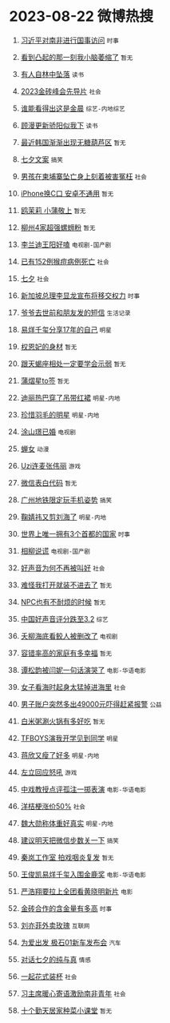 # 2023-08-22 微博热搜 
1. [习近平对南非进行国事访问](https://m.weibo.cn/search?containerid=100103type%3D1%26t%3D10%26q%3D%23%E4%B9%A0%E8%BF%91%E5%B9%B3%E5%AF%B9%E5%8D%97%E9%9D%9E%E8%BF%9B%E8%A1%8C%E5%9B%BD%E4%BA%8B%E8%AE%BF%E9%97%AE%23&stream_entry_id=51&isnewpage=1&extparam=seat%3D1%26stream_entry_id%3D51%26filter_type%3Drealtimehot%26c_type%3D51%26dgr%3D0%26cate%3D10103%26pos%3D0%26display_time%3D1692635183%26pre_seqid%3D169263518380002733645&luicode=10000011&lfid=106003type%3D25%26t%3D3%26disable_hot%3D1%26filter_type%3Drealtimehot) `时事` 

2. [看到凸起的那一刻我小脑萎缩了](https://m.weibo.cn/search?containerid=100103type%3D1%26t%3D10%26q%3D%E7%9C%8B%E5%88%B0%E5%87%B8%E8%B5%B7%E7%9A%84%E9%82%A3%E4%B8%80%E5%88%BB%E6%88%91%E5%B0%8F%E8%84%91%E8%90%8E%E7%BC%A9%E4%BA%86&stream_entry_id=31&isnewpage=1&extparam=seat%3D1%26realpos%3D1%26q%3D%25E7%259C%258B%25E5%2588%25B0%25E5%2587%25B8%25E8%25B5%25B7%25E7%259A%2584%25E9%2582%25A3%25E4%25B8%2580%25E5%2588%25BB%25E6%2588%2591%25E5%25B0%258F%25E8%2584%2591%25E8%2590%258E%25E7%25BC%25A9%25E4%25BA%2586%26flag%3D1%26dgr%3D0%26band_rank%3D1%26pos%3D0%26stream_entry_id%3D31%26filter_type%3Drealtimehot%26c_type%3D31%26lcate%3D5001%26cate%3D5001%26display_time%3D1692635183%26pre_seqid%3D169263518380002733645&luicode=10000011&lfid=106003type%3D25%26t%3D3%26disable_hot%3D1%26filter_type%3Drealtimehot) `暂无` 

3. [有人自林中坠落](https://m.weibo.cn/search?containerid=100103type%3D1%26t%3D10%26q%3D%E6%9C%89%E4%BA%BA%E8%87%AA%E6%9E%97%E4%B8%AD%E5%9D%A0%E8%90%BD&stream_entry_id=31&isnewpage=1&extparam=seat%3D1%26realpos%3D2%26q%3D%25E6%259C%2589%25E4%25BA%25BA%25E8%2587%25AA%25E6%259E%2597%25E4%25B8%25AD%25E5%259D%25A0%25E8%2590%25BD%26flag%3D1%26dgr%3D0%26band_rank%3D2%26pos%3D1%26stream_entry_id%3D31%26filter_type%3Drealtimehot%26c_type%3D31%26lcate%3D5001%26cate%3D5001%26display_time%3D1692635183%26pre_seqid%3D169263518380002733645&luicode=10000011&lfid=106003type%3D25%26t%3D3%26disable_hot%3D1%26filter_type%3Drealtimehot) `读书` 

4. [2023金砖峰会先导片](https://m.weibo.cn/search?containerid=100103type%3D1%26t%3D10%26q%3D%232023%E9%87%91%E7%A0%96%E5%B3%B0%E4%BC%9A%E5%85%88%E5%AF%BC%E7%89%87%23&stream_entry_id=31&isnewpage=1&extparam=seat%3D1%26realpos%3D3%26q%3D%25232023%25E9%2587%2591%25E7%25A0%2596%25E5%25B3%25B0%25E4%25BC%259A%25E5%2585%2588%25E5%25AF%25BC%25E7%2589%2587%2523%26flag%3D0%26dgr%3D0%26band_rank%3D3%26pos%3D2%26stream_entry_id%3D31%26filter_type%3Drealtimehot%26c_type%3D31%26lcate%3D5001%26cate%3D5001%26display_time%3D1692635183%26pre_seqid%3D169263518380002733645&luicode=10000011&lfid=106003type%3D25%26t%3D3%26disable_hot%3D1%26filter_type%3Drealtimehot) `社会` 

5. [谁能看得出这是金晨](https://m.weibo.cn/search?containerid=100103type%3D1%26t%3D10%26q%3D%23%E8%B0%81%E8%83%BD%E7%9C%8B%E5%BE%97%E5%87%BA%E8%BF%99%E6%98%AF%E9%87%91%E6%99%A8%23&stream_entry_id=31&isnewpage=1&extparam=seat%3D1%26realpos%3D4%26q%3D%2523%25E8%25B0%2581%25E8%2583%25BD%25E7%259C%258B%25E5%25BE%2597%25E5%2587%25BA%25E8%25BF%2599%25E6%2598%25AF%25E9%2587%2591%25E6%2599%25A8%2523%26flag%3D2%26dgr%3D0%26band_rank%3D4%26pos%3D3%26stream_entry_id%3D31%26filter_type%3Drealtimehot%26c_type%3D31%26lcate%3D5001%26cate%3D5001%26display_time%3D1692635183%26pre_seqid%3D169263518380002733645&luicode=10000011&lfid=106003type%3D25%26t%3D3%26disable_hot%3D1%26filter_type%3Drealtimehot) `综艺-内地综艺` 

6. [顾漫更新骄阳似我下](https://m.weibo.cn/search?containerid=100103type%3D1%26t%3D10%26q%3D%23%E9%A1%BE%E6%BC%AB%E6%9B%B4%E6%96%B0%E9%AA%84%E9%98%B3%E4%BC%BC%E6%88%91%E4%B8%8B%23&stream_entry_id=31&isnewpage=1&extparam=seat%3D1%26realpos%3D5%26q%3D%2523%25E9%25A1%25BE%25E6%25BC%25AB%25E6%259B%25B4%25E6%2596%25B0%25E9%25AA%2584%25E9%2598%25B3%25E4%25BC%25BC%25E6%2588%2591%25E4%25B8%258B%2523%26flag%3D16%26dgr%3D0%26band_rank%3D5%26pos%3D4%26stream_entry_id%3D31%26filter_type%3Drealtimehot%26c_type%3D31%26lcate%3D5001%26cate%3D5001%26display_time%3D1692635183%26pre_seqid%3D169263518380002733645&luicode=10000011&lfid=106003type%3D25%26t%3D3%26disable_hot%3D1%26filter_type%3Drealtimehot) `读书` 

7. [最近韩国渐渐出现无糖葫芦区](https://m.weibo.cn/search?containerid=100103type%3D1%26t%3D10%26q%3D%E6%9C%80%E8%BF%91%E9%9F%A9%E5%9B%BD%E6%B8%90%E6%B8%90%E5%87%BA%E7%8E%B0%E6%97%A0%E7%B3%96%E8%91%AB%E8%8A%A6%E5%8C%BA&stream_entry_id=31&isnewpage=1&extparam=seat%3D1%26realpos%3D6%26q%3D%25E6%259C%2580%25E8%25BF%2591%25E9%259F%25A9%25E5%259B%25BD%25E6%25B8%2590%25E6%25B8%2590%25E5%2587%25BA%25E7%258E%25B0%25E6%2597%25A0%25E7%25B3%2596%25E8%2591%25AB%25E8%258A%25A6%25E5%258C%25BA%26flag%3D2%26dgr%3D0%26band_rank%3D6%26pos%3D5%26stream_entry_id%3D31%26filter_type%3Drealtimehot%26c_type%3D31%26lcate%3D5001%26cate%3D5001%26display_time%3D1692635183%26pre_seqid%3D169263518380002733645&luicode=10000011&lfid=106003type%3D25%26t%3D3%26disable_hot%3D1%26filter_type%3Drealtimehot) `暂无` 

8. [七夕文案](https://m.weibo.cn/search?containerid=100103type%3D1%26t%3D10%26q%3D%E4%B8%83%E5%A4%95%E6%96%87%E6%A1%88&stream_entry_id=31&isnewpage=1&extparam=seat%3D1%26realpos%3D7%26q%3D%25E4%25B8%2583%25E5%25A4%2595%25E6%2596%2587%25E6%25A1%2588%26flag%3D1%26dgr%3D0%26band_rank%3D7%26pos%3D6%26stream_entry_id%3D31%26filter_type%3Drealtimehot%26c_type%3D31%26lcate%3D5001%26cate%3D5001%26display_time%3D1692635183%26pre_seqid%3D169263518380002733645&luicode=10000011&lfid=106003type%3D25%26t%3D3%26disable_hot%3D1%26filter_type%3Drealtimehot) `搞笑` 

9. [男孩在柬埔寨坠亡身上刻着被害冤枉](https://m.weibo.cn/search?containerid=100103type%3D1%26t%3D10%26q%3D%23%E7%94%B7%E5%AD%A9%E5%9C%A8%E6%9F%AC%E5%9F%94%E5%AF%A8%E5%9D%A0%E4%BA%A1%E8%BA%AB%E4%B8%8A%E5%88%BB%E7%9D%80%E8%A2%AB%E5%AE%B3%E5%86%A4%E6%9E%89%23&stream_entry_id=31&isnewpage=1&extparam=seat%3D1%26realpos%3D8%26q%3D%2523%25E7%2594%25B7%25E5%25AD%25A9%25E5%259C%25A8%25E6%259F%25AC%25E5%259F%2594%25E5%25AF%25A8%25E5%259D%25A0%25E4%25BA%25A1%25E8%25BA%25AB%25E4%25B8%258A%25E5%2588%25BB%25E7%259D%2580%25E8%25A2%25AB%25E5%25AE%25B3%25E5%2586%25A4%25E6%259E%2589%2523%26flag%3D0%26dgr%3D0%26band_rank%3D8%26pos%3D7%26stream_entry_id%3D31%26filter_type%3Drealtimehot%26c_type%3D31%26lcate%3D5001%26cate%3D5001%26display_time%3D1692635183%26pre_seqid%3D169263518380002733645&luicode=10000011&lfid=106003type%3D25%26t%3D3%26disable_hot%3D1%26filter_type%3Drealtimehot) `社会` 

10. [iPhone换C口 安卓不通用](https://m.weibo.cn/search?containerid=100103type%3D1%26t%3D10%26q%3DiPhone%E6%8D%A2C%E5%8F%A3+%E5%AE%89%E5%8D%93%E4%B8%8D%E9%80%9A%E7%94%A8&stream_entry_id=31&isnewpage=1&extparam=seat%3D1%26realpos%3D9%26q%3DiPhone%25E6%258D%25A2C%25E5%258F%25A3%2520%25E5%25AE%2589%25E5%258D%2593%25E4%25B8%258D%25E9%2580%259A%25E7%2594%25A8%26flag%3D1%26dgr%3D0%26band_rank%3D9%26pos%3D8%26stream_entry_id%3D31%26filter_type%3Drealtimehot%26c_type%3D31%26lcate%3D5001%26cate%3D5001%26display_time%3D1692635183%26pre_seqid%3D169263518380002733645&luicode=10000011&lfid=106003type%3D25%26t%3D3%26disable_hot%3D1%26filter_type%3Drealtimehot) `暂无` 

11. [鸥茉莉 小蒲敬上](https://m.weibo.cn/search?containerid=100103type%3D1%26t%3D10%26q%3D%E9%B8%A5%E8%8C%89%E8%8E%89+%E5%B0%8F%E8%92%B2%E6%95%AC%E4%B8%8A&stream_entry_id=31&isnewpage=1&extparam=seat%3D1%26realpos%3D10%26q%3D%25E9%25B8%25A5%25E8%258C%2589%25E8%258E%2589%2520%25E5%25B0%258F%25E8%2592%25B2%25E6%2595%25AC%25E4%25B8%258A%26flag%3D1%26dgr%3D0%26band_rank%3D10%26pos%3D9%26stream_entry_id%3D31%26filter_type%3Drealtimehot%26c_type%3D31%26lcate%3D5001%26cate%3D5001%26display_time%3D1692635183%26pre_seqid%3D169263518380002733645&luicode=10000011&lfid=106003type%3D25%26t%3D3%26disable_hot%3D1%26filter_type%3Drealtimehot) `暂无` 

12. [柳州4家超强螺蛳粉](https://m.weibo.cn/search?containerid=100103type%3D1%26t%3D10%26q%3D%E6%9F%B3%E5%B7%9E4%E5%AE%B6%E8%B6%85%E5%BC%BA%E8%9E%BA%E8%9B%B3%E7%B2%89&stream_entry_id=31&isnewpage=1&extparam=seat%3D1%26realpos%3D11%26q%3D%25E6%259F%25B3%25E5%25B7%259E4%25E5%25AE%25B6%25E8%25B6%2585%25E5%25BC%25BA%25E8%259E%25BA%25E8%259B%25B3%25E7%25B2%2589%26flag%3D1%26dgr%3D0%26band_rank%3D11%26pos%3D10%26stream_entry_id%3D31%26filter_type%3Drealtimehot%26c_type%3D31%26lcate%3D5001%26cate%3D5001%26display_time%3D1692635183%26pre_seqid%3D169263518380002733645&luicode=10000011&lfid=106003type%3D25%26t%3D3%26disable_hot%3D1%26filter_type%3Drealtimehot) `暂无` 

13. [李兰迪王阳好嗑](https://m.weibo.cn/search?containerid=100103type%3D1%26t%3D10%26q%3D%23%E6%9D%8E%E5%85%B0%E8%BF%AA%E7%8E%8B%E9%98%B3%E5%A5%BD%E5%97%91%23&stream_entry_id=31&isnewpage=1&extparam=seat%3D1%26realpos%3D12%26q%3D%2523%25E6%259D%258E%25E5%2585%25B0%25E8%25BF%25AA%25E7%258E%258B%25E9%2598%25B3%25E5%25A5%25BD%25E5%2597%2591%2523%26flag%3D1%26dgr%3D0%26band_rank%3D12%26pos%3D11%26stream_entry_id%3D31%26filter_type%3Drealtimehot%26c_type%3D31%26lcate%3D5001%26cate%3D5001%26display_time%3D1692635183%26pre_seqid%3D169263518380002733645&luicode=10000011&lfid=106003type%3D25%26t%3D3%26disable_hot%3D1%26filter_type%3Drealtimehot) `电视剧-国产剧` 

14. [已有152例猴痘病例死亡](https://m.weibo.cn/search?containerid=100103type%3D1%26t%3D10%26q%3D%23%E5%B7%B2%E6%9C%89152%E4%BE%8B%E7%8C%B4%E7%97%98%E7%97%85%E4%BE%8B%E6%AD%BB%E4%BA%A1%23&stream_entry_id=31&isnewpage=1&extparam=seat%3D1%26realpos%3D13%26q%3D%2523%25E5%25B7%25B2%25E6%259C%2589152%25E4%25BE%258B%25E7%258C%25B4%25E7%2597%2598%25E7%2597%2585%25E4%25BE%258B%25E6%25AD%25BB%25E4%25BA%25A1%2523%26flag%3D0%26dgr%3D0%26band_rank%3D13%26pos%3D12%26stream_entry_id%3D31%26filter_type%3Drealtimehot%26c_type%3D31%26lcate%3D5001%26cate%3D5001%26display_time%3D1692635183%26pre_seqid%3D169263518380002733645&luicode=10000011&lfid=106003type%3D25%26t%3D3%26disable_hot%3D1%26filter_type%3Drealtimehot) `社会` 

15. [七夕](https://m.weibo.cn/search?containerid=100103type%3D1%26t%3D10%26q%3D%E4%B8%83%E5%A4%95&stream_entry_id=31&isnewpage=1&extparam=seat%3D1%26realpos%3D14%26q%3D%25E4%25B8%2583%25E5%25A4%2595%26flag%3D1%26dgr%3D0%26band_rank%3D14%26pos%3D13%26stream_entry_id%3D31%26filter_type%3Drealtimehot%26c_type%3D31%26lcate%3D5001%26cate%3D5001%26display_time%3D1692635183%26pre_seqid%3D169263518380002733645&luicode=10000011&lfid=106003type%3D25%26t%3D3%26disable_hot%3D1%26filter_type%3Drealtimehot) `社会` 

16. [新加坡总理李显龙宣布将移交权力](https://m.weibo.cn/search?containerid=100103type%3D1%26t%3D10%26q%3D%23%E6%96%B0%E5%8A%A0%E5%9D%A1%E6%80%BB%E7%90%86%E6%9D%8E%E6%98%BE%E9%BE%99%E5%AE%A3%E5%B8%83%E5%B0%86%E7%A7%BB%E4%BA%A4%E6%9D%83%E5%8A%9B%23&stream_entry_id=31&isnewpage=1&extparam=seat%3D1%26realpos%3D15%26q%3D%2523%25E6%2596%25B0%25E5%258A%25A0%25E5%259D%25A1%25E6%2580%25BB%25E7%2590%2586%25E6%259D%258E%25E6%2598%25BE%25E9%25BE%2599%25E5%25AE%25A3%25E5%25B8%2583%25E5%25B0%2586%25E7%25A7%25BB%25E4%25BA%25A4%25E6%259D%2583%25E5%258A%259B%2523%26flag%3D0%26dgr%3D0%26band_rank%3D15%26pos%3D14%26stream_entry_id%3D31%26filter_type%3Drealtimehot%26c_type%3D31%26lcate%3D5001%26cate%3D5001%26display_time%3D1692635183%26pre_seqid%3D169263518380002733645&luicode=10000011&lfid=106003type%3D25%26t%3D3%26disable_hot%3D1%26filter_type%3Drealtimehot) `时事` 

17. [爷爷去世前和朋友发的短信](https://m.weibo.cn/search?containerid=100103type%3D1%26t%3D10%26q%3D%23%E7%88%B7%E7%88%B7%E5%8E%BB%E4%B8%96%E5%89%8D%E5%92%8C%E6%9C%8B%E5%8F%8B%E5%8F%91%E7%9A%84%E7%9F%AD%E4%BF%A1%23&stream_entry_id=31&isnewpage=1&extparam=seat%3D1%26realpos%3D16%26q%3D%2523%25E7%2588%25B7%25E7%2588%25B7%25E5%258E%25BB%25E4%25B8%2596%25E5%2589%258D%25E5%2592%258C%25E6%259C%258B%25E5%258F%258B%25E5%258F%2591%25E7%259A%2584%25E7%259F%25AD%25E4%25BF%25A1%2523%26flag%3D0%26dgr%3D0%26band_rank%3D16%26pos%3D15%26stream_entry_id%3D31%26filter_type%3Drealtimehot%26c_type%3D31%26lcate%3D5001%26cate%3D5001%26display_time%3D1692635183%26pre_seqid%3D169263518380002733645&luicode=10000011&lfid=106003type%3D25%26t%3D3%26disable_hot%3D1%26filter_type%3Drealtimehot) `生活记录` 

18. [易烊千玺分享17年的自己](https://m.weibo.cn/search?containerid=100103type%3D1%26t%3D10%26q%3D%23%E6%98%93%E7%83%8A%E5%8D%83%E7%8E%BA%E5%88%86%E4%BA%AB17%E5%B9%B4%E7%9A%84%E8%87%AA%E5%B7%B1%23&stream_entry_id=31&isnewpage=1&extparam=seat%3D1%26realpos%3D17%26q%3D%2523%25E6%2598%2593%25E7%2583%258A%25E5%258D%2583%25E7%258E%25BA%25E5%2588%2586%25E4%25BA%25AB17%25E5%25B9%25B4%25E7%259A%2584%25E8%2587%25AA%25E5%25B7%25B1%2523%26flag%3D0%26dgr%3D0%26band_rank%3D17%26pos%3D16%26stream_entry_id%3D31%26filter_type%3Drealtimehot%26c_type%3D31%26lcate%3D5001%26cate%3D5001%26display_time%3D1692635183%26pre_seqid%3D169263518380002733645&luicode=10000011&lfid=106003type%3D25%26t%3D3%26disable_hot%3D1%26filter_type%3Drealtimehot) `明星` 

19. [权恩妃的身材](https://m.weibo.cn/search?containerid=100103type%3D1%26t%3D10%26q%3D%E6%9D%83%E6%81%A9%E5%A6%83%E7%9A%84%E8%BA%AB%E6%9D%90&stream_entry_id=31&isnewpage=1&extparam=seat%3D1%26realpos%3D18%26q%3D%25E6%259D%2583%25E6%2581%25A9%25E5%25A6%2583%25E7%259A%2584%25E8%25BA%25AB%25E6%259D%2590%26flag%3D0%26dgr%3D0%26band_rank%3D18%26pos%3D17%26stream_entry_id%3D31%26filter_type%3Drealtimehot%26c_type%3D31%26lcate%3D5001%26cate%3D5001%26display_time%3D1692635183%26pre_seqid%3D169263518380002733645&luicode=10000011&lfid=106003type%3D25%26t%3D3%26disable_hot%3D1%26filter_type%3Drealtimehot) `暂无` 

20. [跟天蝎座相处一定要学会示弱](https://m.weibo.cn/search?containerid=100103type%3D1%26t%3D10%26q%3D%E8%B7%9F%E5%A4%A9%E8%9D%8E%E5%BA%A7%E7%9B%B8%E5%A4%84%E4%B8%80%E5%AE%9A%E8%A6%81%E5%AD%A6%E4%BC%9A%E7%A4%BA%E5%BC%B1&stream_entry_id=31&isnewpage=1&extparam=seat%3D1%26realpos%3D19%26q%3D%25E8%25B7%259F%25E5%25A4%25A9%25E8%259D%258E%25E5%25BA%25A7%25E7%259B%25B8%25E5%25A4%2584%25E4%25B8%2580%25E5%25AE%259A%25E8%25A6%2581%25E5%25AD%25A6%25E4%25BC%259A%25E7%25A4%25BA%25E5%25BC%25B1%26flag%3D0%26dgr%3D0%26band_rank%3D19%26pos%3D18%26stream_entry_id%3D31%26filter_type%3Drealtimehot%26c_type%3D31%26lcate%3D5001%26cate%3D5001%26display_time%3D1692635183%26pre_seqid%3D169263518380002733645&luicode=10000011&lfid=106003type%3D25%26t%3D3%26disable_hot%3D1%26filter_type%3Drealtimehot) `暂无` 

21. [蒲熠星to签](https://m.weibo.cn/search?containerid=100103type%3D1%26t%3D10%26q%3D%E8%92%B2%E7%86%A0%E6%98%9Fto%E7%AD%BE&stream_entry_id=31&isnewpage=1&extparam=seat%3D1%26realpos%3D20%26q%3D%25E8%2592%25B2%25E7%2586%25A0%25E6%2598%259Fto%25E7%25AD%25BE%26flag%3D0%26dgr%3D0%26band_rank%3D20%26pos%3D19%26stream_entry_id%3D31%26filter_type%3Drealtimehot%26c_type%3D31%26lcate%3D5001%26cate%3D5001%26display_time%3D1692635183%26pre_seqid%3D169263518380002733645&luicode=10000011&lfid=106003type%3D25%26t%3D3%26disable_hot%3D1%26filter_type%3Drealtimehot) `暂无` 

22. [迪丽热巴穿了吊带红裙](https://m.weibo.cn/search?containerid=100103type%3D1%26t%3D10%26q%3D%23%E8%BF%AA%E4%B8%BD%E7%83%AD%E5%B7%B4%E7%A9%BF%E4%BA%86%E5%90%8A%E5%B8%A6%E7%BA%A2%E8%A3%99%23&stream_entry_id=31&isnewpage=1&extparam=seat%3D1%26realpos%3D21%26q%3D%2523%25E8%25BF%25AA%25E4%25B8%25BD%25E7%2583%25AD%25E5%25B7%25B4%25E7%25A9%25BF%25E4%25BA%2586%25E5%2590%258A%25E5%25B8%25A6%25E7%25BA%25A2%25E8%25A3%2599%2523%26flag%3D0%26dgr%3D0%26band_rank%3D21%26pos%3D20%26stream_entry_id%3D31%26filter_type%3Drealtimehot%26c_type%3D31%26lcate%3D5001%26cate%3D5001%26display_time%3D1692635183%26pre_seqid%3D169263518380002733645&luicode=10000011&lfid=106003type%3D25%26t%3D3%26disable_hot%3D1%26filter_type%3Drealtimehot) `明星-内地` 

23. [珍惜羽毛的明星](https://m.weibo.cn/search?containerid=100103type%3D1%26t%3D10%26q%3D%23%E7%8F%8D%E6%83%9C%E7%BE%BD%E6%AF%9B%E7%9A%84%E6%98%8E%E6%98%9F%23&stream_entry_id=31&isnewpage=1&extparam=seat%3D1%26realpos%3D22%26q%3D%2523%25E7%258F%258D%25E6%2583%259C%25E7%25BE%25BD%25E6%25AF%259B%25E7%259A%2584%25E6%2598%258E%25E6%2598%259F%2523%26flag%3D1%26dgr%3D0%26band_rank%3D22%26pos%3D21%26stream_entry_id%3D31%26filter_type%3Drealtimehot%26c_type%3D31%26lcate%3D5001%26cate%3D5001%26display_time%3D1692635183%26pre_seqid%3D169263518380002733645&luicode=10000011&lfid=106003type%3D25%26t%3D3%26disable_hot%3D1%26filter_type%3Drealtimehot) `明星-内地` 

24. [涂山璟已婚](https://m.weibo.cn/search?containerid=100103type%3D1%26t%3D10%26q%3D%23%E6%B6%82%E5%B1%B1%E7%92%9F%E5%B7%B2%E5%A9%9A%23&stream_entry_id=31&isnewpage=1&extparam=seat%3D1%26realpos%3D23%26q%3D%2523%25E6%25B6%2582%25E5%25B1%25B1%25E7%2592%259F%25E5%25B7%25B2%25E5%25A9%259A%2523%26flag%3D0%26dgr%3D0%26band_rank%3D23%26pos%3D22%26stream_entry_id%3D31%26filter_type%3Drealtimehot%26c_type%3D31%26lcate%3D5001%26cate%3D5001%26display_time%3D1692635183%26pre_seqid%3D169263518380002733645&luicode=10000011&lfid=106003type%3D25%26t%3D3%26disable_hot%3D1%26filter_type%3Drealtimehot) `电视剧` 

25. [蝉女](https://m.weibo.cn/search?containerid=100103type%3D1%26t%3D10%26q%3D%E8%9D%89%E5%A5%B3&stream_entry_id=31&isnewpage=1&extparam=seat%3D1%26realpos%3D24%26q%3D%25E8%259D%2589%25E5%25A5%25B3%26flag%3D0%26dgr%3D0%26band_rank%3D24%26pos%3D23%26stream_entry_id%3D31%26filter_type%3Drealtimehot%26c_type%3D31%26lcate%3D5001%26cate%3D5001%26display_time%3D1692635183%26pre_seqid%3D169263518380002733645&luicode=10000011&lfid=106003type%3D25%26t%3D3%26disable_hot%3D1%26filter_type%3Drealtimehot) `动漫` 

26. [Uzi连麦张伟丽](https://m.weibo.cn/search?containerid=100103type%3D1%26t%3D10%26q%3D%23Uzi%E8%BF%9E%E9%BA%A6%E5%BC%A0%E4%BC%9F%E4%B8%BD%23&stream_entry_id=31&isnewpage=1&extparam=seat%3D1%26realpos%3D25%26q%3D%2523Uzi%25E8%25BF%259E%25E9%25BA%25A6%25E5%25BC%25A0%25E4%25BC%259F%25E4%25B8%25BD%2523%26flag%3D1%26dgr%3D0%26band_rank%3D25%26pos%3D24%26stream_entry_id%3D31%26filter_type%3Drealtimehot%26c_type%3D31%26lcate%3D5001%26cate%3D5001%26display_time%3D1692635183%26pre_seqid%3D169263518380002733645&luicode=10000011&lfid=106003type%3D25%26t%3D3%26disable_hot%3D1%26filter_type%3Drealtimehot) `游戏` 

27. [微信表白代码](https://m.weibo.cn/search?containerid=100103type%3D1%26t%3D10%26q%3D%E5%BE%AE%E4%BF%A1%E8%A1%A8%E7%99%BD%E4%BB%A3%E7%A0%81&stream_entry_id=31&isnewpage=1&extparam=seat%3D1%26realpos%3D26%26q%3D%25E5%25BE%25AE%25E4%25BF%25A1%25E8%25A1%25A8%25E7%2599%25BD%25E4%25BB%25A3%25E7%25A0%2581%26flag%3D0%26dgr%3D0%26band_rank%3D26%26pos%3D25%26stream_entry_id%3D31%26filter_type%3Drealtimehot%26c_type%3D31%26lcate%3D5001%26cate%3D5001%26display_time%3D1692635183%26pre_seqid%3D169263518380002733645&luicode=10000011&lfid=106003type%3D25%26t%3D3%26disable_hot%3D1%26filter_type%3Drealtimehot) `暂无` 

28. [广州地铁限定玩手机姿势](https://m.weibo.cn/search?containerid=100103type%3D1%26t%3D10%26q%3D%23%E5%B9%BF%E5%B7%9E%E5%9C%B0%E9%93%81%E9%99%90%E5%AE%9A%E7%8E%A9%E6%89%8B%E6%9C%BA%E5%A7%BF%E5%8A%BF%23&stream_entry_id=31&isnewpage=1&extparam=seat%3D1%26realpos%3D27%26q%3D%2523%25E5%25B9%25BF%25E5%25B7%259E%25E5%259C%25B0%25E9%2593%2581%25E9%2599%2590%25E5%25AE%259A%25E7%258E%25A9%25E6%2589%258B%25E6%259C%25BA%25E5%25A7%25BF%25E5%258A%25BF%2523%26flag%3D0%26dgr%3D0%26band_rank%3D27%26pos%3D26%26stream_entry_id%3D31%26filter_type%3Drealtimehot%26c_type%3D31%26lcate%3D5001%26cate%3D5001%26display_time%3D1692635183%26pre_seqid%3D169263518380002733645&luicode=10000011&lfid=106003type%3D25%26t%3D3%26disable_hot%3D1%26filter_type%3Drealtimehot) `搞笑` 

29. [鞠婧祎又剪刘海了](https://m.weibo.cn/search?containerid=100103type%3D1%26t%3D10%26q%3D%23%E9%9E%A0%E5%A9%A7%E7%A5%8E%E5%8F%88%E5%89%AA%E5%88%98%E6%B5%B7%E4%BA%86%23&stream_entry_id=31&isnewpage=1&extparam=seat%3D1%26realpos%3D28%26q%3D%2523%25E9%259E%25A0%25E5%25A9%25A7%25E7%25A5%258E%25E5%258F%2588%25E5%2589%25AA%25E5%2588%2598%25E6%25B5%25B7%25E4%25BA%2586%2523%26flag%3D0%26dgr%3D0%26band_rank%3D28%26pos%3D27%26stream_entry_id%3D31%26filter_type%3Drealtimehot%26c_type%3D31%26lcate%3D5001%26cate%3D5001%26display_time%3D1692635183%26pre_seqid%3D169263518380002733645&luicode=10000011&lfid=106003type%3D25%26t%3D3%26disable_hot%3D1%26filter_type%3Drealtimehot) `明星-内地` 

30. [世界上唯一拥有3个首都的国家](https://m.weibo.cn/search?containerid=100103type%3D1%26t%3D10%26q%3D%23%E4%B8%96%E7%95%8C%E4%B8%8A%E5%94%AF%E4%B8%80%E6%8B%A5%E6%9C%893%E4%B8%AA%E9%A6%96%E9%83%BD%E7%9A%84%E5%9B%BD%E5%AE%B6%23&stream_entry_id=31&isnewpage=1&extparam=seat%3D1%26realpos%3D29%26q%3D%2523%25E4%25B8%2596%25E7%2595%258C%25E4%25B8%258A%25E5%2594%25AF%25E4%25B8%2580%25E6%258B%25A5%25E6%259C%25893%25E4%25B8%25AA%25E9%25A6%2596%25E9%2583%25BD%25E7%259A%2584%25E5%259B%25BD%25E5%25AE%25B6%2523%26flag%3D0%26dgr%3D0%26band_rank%3D29%26pos%3D28%26stream_entry_id%3D31%26filter_type%3Drealtimehot%26c_type%3D31%26lcate%3D5001%26cate%3D5001%26display_time%3D1692635183%26pre_seqid%3D169263518380002733645&luicode=10000011&lfid=106003type%3D25%26t%3D3%26disable_hot%3D1%26filter_type%3Drealtimehot) `时事` 

31. [相柳说谎](https://m.weibo.cn/search?containerid=100103type%3D1%26t%3D10%26q%3D%23%E7%9B%B8%E6%9F%B3%E8%AF%B4%E8%B0%8E%23&stream_entry_id=31&isnewpage=1&extparam=seat%3D1%26realpos%3D30%26q%3D%2523%25E7%259B%25B8%25E6%259F%25B3%25E8%25AF%25B4%25E8%25B0%258E%2523%26flag%3D0%26dgr%3D0%26band_rank%3D30%26pos%3D29%26stream_entry_id%3D31%26filter_type%3Drealtimehot%26c_type%3D31%26lcate%3D5001%26cate%3D5001%26display_time%3D1692635183%26pre_seqid%3D169263518380002733645&luicode=10000011&lfid=106003type%3D25%26t%3D3%26disable_hot%3D1%26filter_type%3Drealtimehot) `电视剧-国产剧` 

32. [好声音为何不再被叫好](https://m.weibo.cn/search?containerid=100103type%3D1%26t%3D10%26q%3D%23%E5%A5%BD%E5%A3%B0%E9%9F%B3%E4%B8%BA%E4%BD%95%E4%B8%8D%E5%86%8D%E8%A2%AB%E5%8F%AB%E5%A5%BD%23&stream_entry_id=31&isnewpage=1&extparam=seat%3D1%26realpos%3D31%26q%3D%2523%25E5%25A5%25BD%25E5%25A3%25B0%25E9%259F%25B3%25E4%25B8%25BA%25E4%25BD%2595%25E4%25B8%258D%25E5%2586%258D%25E8%25A2%25AB%25E5%258F%25AB%25E5%25A5%25BD%2523%26flag%3D0%26dgr%3D0%26band_rank%3D31%26pos%3D30%26stream_entry_id%3D31%26filter_type%3Drealtimehot%26c_type%3D31%26lcate%3D5001%26cate%3D5001%26display_time%3D1692635183%26pre_seqid%3D169263518380002733645&luicode=10000011&lfid=106003type%3D25%26t%3D3%26disable_hot%3D1%26filter_type%3Drealtimehot) `社会` 

33. [难怪我打开就装不进去了](https://m.weibo.cn/search?containerid=100103type%3D1%26t%3D10%26q%3D%E9%9A%BE%E6%80%AA%E6%88%91%E6%89%93%E5%BC%80%E5%B0%B1%E8%A3%85%E4%B8%8D%E8%BF%9B%E5%8E%BB%E4%BA%86&stream_entry_id=31&isnewpage=1&extparam=seat%3D1%26realpos%3D32%26q%3D%25E9%259A%25BE%25E6%2580%25AA%25E6%2588%2591%25E6%2589%2593%25E5%25BC%2580%25E5%25B0%25B1%25E8%25A3%2585%25E4%25B8%258D%25E8%25BF%259B%25E5%258E%25BB%25E4%25BA%2586%26flag%3D1%26dgr%3D0%26band_rank%3D32%26pos%3D31%26stream_entry_id%3D31%26filter_type%3Drealtimehot%26c_type%3D31%26lcate%3D5001%26cate%3D5001%26display_time%3D1692635183%26pre_seqid%3D169263518380002733645&luicode=10000011&lfid=106003type%3D25%26t%3D3%26disable_hot%3D1%26filter_type%3Drealtimehot) `暂无` 

34. [NPC也有不耐烦的时候](https://m.weibo.cn/search?containerid=100103type%3D1%26t%3D10%26q%3DNPC%E4%B9%9F%E6%9C%89%E4%B8%8D%E8%80%90%E7%83%A6%E7%9A%84%E6%97%B6%E5%80%99&stream_entry_id=31&isnewpage=1&extparam=seat%3D1%26realpos%3D33%26q%3DNPC%25E4%25B9%259F%25E6%259C%2589%25E4%25B8%258D%25E8%2580%2590%25E7%2583%25A6%25E7%259A%2584%25E6%2597%25B6%25E5%2580%2599%26flag%3D1%26dgr%3D0%26band_rank%3D33%26pos%3D32%26stream_entry_id%3D31%26filter_type%3Drealtimehot%26c_type%3D31%26lcate%3D5001%26cate%3D5001%26display_time%3D1692635183%26pre_seqid%3D169263518380002733645&luicode=10000011&lfid=106003type%3D25%26t%3D3%26disable_hot%3D1%26filter_type%3Drealtimehot) `暂无` 

35. [中国好声音评分跌至3.2](https://m.weibo.cn/search?containerid=100103type%3D1%26t%3D10%26q%3D%23%E4%B8%AD%E5%9B%BD%E5%A5%BD%E5%A3%B0%E9%9F%B3%E8%AF%84%E5%88%86%E8%B7%8C%E8%87%B33.2%23&stream_entry_id=31&isnewpage=1&extparam=seat%3D1%26realpos%3D34%26q%3D%2523%25E4%25B8%25AD%25E5%259B%25BD%25E5%25A5%25BD%25E5%25A3%25B0%25E9%259F%25B3%25E8%25AF%2584%25E5%2588%2586%25E8%25B7%258C%25E8%2587%25B33.2%2523%26flag%3D0%26dgr%3D0%26band_rank%3D34%26pos%3D33%26stream_entry_id%3D31%26filter_type%3Drealtimehot%26c_type%3D31%26lcate%3D5001%26cate%3D5001%26display_time%3D1692635183%26pre_seqid%3D169263518380002733645&luicode=10000011&lfid=106003type%3D25%26t%3D3%26disable_hot%3D1%26filter_type%3Drealtimehot) `综艺` 

36. [夭柳海底看鲛人被删改了](https://m.weibo.cn/search?containerid=100103type%3D1%26t%3D10%26q%3D%23%E5%A4%AD%E6%9F%B3%E6%B5%B7%E5%BA%95%E7%9C%8B%E9%B2%9B%E4%BA%BA%E8%A2%AB%E5%88%A0%E6%94%B9%E4%BA%86%23&stream_entry_id=31&isnewpage=1&extparam=seat%3D1%26realpos%3D35%26q%3D%2523%25E5%25A4%25AD%25E6%259F%25B3%25E6%25B5%25B7%25E5%25BA%2595%25E7%259C%258B%25E9%25B2%259B%25E4%25BA%25BA%25E8%25A2%25AB%25E5%2588%25A0%25E6%2594%25B9%25E4%25BA%2586%2523%26flag%3D0%26dgr%3D0%26band_rank%3D35%26pos%3D34%26stream_entry_id%3D31%26filter_type%3Drealtimehot%26c_type%3D31%26lcate%3D5001%26cate%3D5001%26display_time%3D1692635183%26pre_seqid%3D169263518380002733645&luicode=10000011&lfid=106003type%3D25%26t%3D3%26disable_hot%3D1%26filter_type%3Drealtimehot) `电视剧` 

37. [容错率高的家庭有多幸福](https://m.weibo.cn/search?containerid=100103type%3D1%26t%3D10%26q%3D%E5%AE%B9%E9%94%99%E7%8E%87%E9%AB%98%E7%9A%84%E5%AE%B6%E5%BA%AD%E6%9C%89%E5%A4%9A%E5%B9%B8%E7%A6%8F&stream_entry_id=31&isnewpage=1&extparam=seat%3D1%26realpos%3D36%26q%3D%25E5%25AE%25B9%25E9%2594%2599%25E7%258E%2587%25E9%25AB%2598%25E7%259A%2584%25E5%25AE%25B6%25E5%25BA%25AD%25E6%259C%2589%25E5%25A4%259A%25E5%25B9%25B8%25E7%25A6%258F%26flag%3D1%26dgr%3D0%26band_rank%3D36%26pos%3D35%26stream_entry_id%3D31%26filter_type%3Drealtimehot%26c_type%3D31%26lcate%3D5001%26cate%3D5001%26display_time%3D1692635183%26pre_seqid%3D169263518380002733645&luicode=10000011&lfid=106003type%3D25%26t%3D3%26disable_hot%3D1%26filter_type%3Drealtimehot) `暂无` 

38. [谭松韵被闫妮一句话演哭了](https://m.weibo.cn/search?containerid=100103type%3D1%26t%3D10%26q%3D%23%E8%B0%AD%E6%9D%BE%E9%9F%B5%E8%A2%AB%E9%97%AB%E5%A6%AE%E4%B8%80%E5%8F%A5%E8%AF%9D%E6%BC%94%E5%93%AD%E4%BA%86%23&stream_entry_id=31&isnewpage=1&extparam=seat%3D1%26realpos%3D37%26q%3D%2523%25E8%25B0%25AD%25E6%259D%25BE%25E9%259F%25B5%25E8%25A2%25AB%25E9%2597%25AB%25E5%25A6%25AE%25E4%25B8%2580%25E5%258F%25A5%25E8%25AF%259D%25E6%25BC%2594%25E5%2593%25AD%25E4%25BA%2586%2523%26flag%3D1%26dgr%3D0%26band_rank%3D37%26pos%3D36%26stream_entry_id%3D31%26filter_type%3Drealtimehot%26c_type%3D31%26lcate%3D5001%26cate%3D5001%26display_time%3D1692635183%26pre_seqid%3D169263518380002733645&luicode=10000011&lfid=106003type%3D25%26t%3D3%26disable_hot%3D1%26filter_type%3Drealtimehot) `电影-华语电影` 

39. [女子看海时起身太猛掉进海里](https://m.weibo.cn/search?containerid=100103type%3D1%26t%3D10%26q%3D%23%E5%A5%B3%E5%AD%90%E7%9C%8B%E6%B5%B7%E6%97%B6%E8%B5%B7%E8%BA%AB%E5%A4%AA%E7%8C%9B%E6%8E%89%E8%BF%9B%E6%B5%B7%E9%87%8C%23&stream_entry_id=31&isnewpage=1&extparam=seat%3D1%26realpos%3D38%26q%3D%2523%25E5%25A5%25B3%25E5%25AD%2590%25E7%259C%258B%25E6%25B5%25B7%25E6%2597%25B6%25E8%25B5%25B7%25E8%25BA%25AB%25E5%25A4%25AA%25E7%258C%259B%25E6%258E%2589%25E8%25BF%259B%25E6%25B5%25B7%25E9%2587%258C%2523%26flag%3D0%26dgr%3D0%26band_rank%3D38%26pos%3D37%26stream_entry_id%3D31%26filter_type%3Drealtimehot%26c_type%3D31%26lcate%3D5001%26cate%3D5001%26display_time%3D1692635183%26pre_seqid%3D169263518380002733645&luicode=10000011&lfid=106003type%3D25%26t%3D3%26disable_hot%3D1%26filter_type%3Drealtimehot) `社会` 

40. [男子账户突然多出49000元吓得赶紧报警](https://m.weibo.cn/search?containerid=100103type%3D1%26t%3D10%26q%3D%23%E7%94%B7%E5%AD%90%E8%B4%A6%E6%88%B7%E7%AA%81%E7%84%B6%E5%A4%9A%E5%87%BA49000%E5%85%83%E5%90%93%E5%BE%97%E8%B5%B6%E7%B4%A7%E6%8A%A5%E8%AD%A6%23&stream_entry_id=31&isnewpage=1&extparam=seat%3D1%26realpos%3D39%26q%3D%2523%25E7%2594%25B7%25E5%25AD%2590%25E8%25B4%25A6%25E6%2588%25B7%25E7%25AA%2581%25E7%2584%25B6%25E5%25A4%259A%25E5%2587%25BA49000%25E5%2585%2583%25E5%2590%2593%25E5%25BE%2597%25E8%25B5%25B6%25E7%25B4%25A7%25E6%258A%25A5%25E8%25AD%25A6%2523%26flag%3D0%26dgr%3D0%26band_rank%3D39%26pos%3D38%26stream_entry_id%3D31%26filter_type%3Drealtimehot%26c_type%3D31%26lcate%3D5001%26cate%3D5001%26display_time%3D1692635183%26pre_seqid%3D169263518380002733645&luicode=10000011&lfid=106003type%3D25%26t%3D3%26disable_hot%3D1%26filter_type%3Drealtimehot) `公益` 

41. [白米粥涮火锅有多好吃](https://m.weibo.cn/search?containerid=100103type%3D1%26t%3D10%26q%3D%E7%99%BD%E7%B1%B3%E7%B2%A5%E6%B6%AE%E7%81%AB%E9%94%85%E6%9C%89%E5%A4%9A%E5%A5%BD%E5%90%83&stream_entry_id=31&isnewpage=1&extparam=seat%3D1%26realpos%3D40%26q%3D%25E7%2599%25BD%25E7%25B1%25B3%25E7%25B2%25A5%25E6%25B6%25AE%25E7%2581%25AB%25E9%2594%2585%25E6%259C%2589%25E5%25A4%259A%25E5%25A5%25BD%25E5%2590%2583%26flag%3D0%26dgr%3D0%26band_rank%3D40%26pos%3D39%26stream_entry_id%3D31%26filter_type%3Drealtimehot%26c_type%3D31%26lcate%3D5001%26cate%3D5001%26display_time%3D1692635183%26pre_seqid%3D169263518380002733645&luicode=10000011&lfid=106003type%3D25%26t%3D3%26disable_hot%3D1%26filter_type%3Drealtimehot) `暂无` 

42. [TFBOYS演我开学见到同学](https://m.weibo.cn/search?containerid=100103type%3D1%26t%3D10%26q%3D%23TFBOYS%E6%BC%94%E6%88%91%E5%BC%80%E5%AD%A6%E8%A7%81%E5%88%B0%E5%90%8C%E5%AD%A6%23&stream_entry_id=31&isnewpage=1&extparam=seat%3D1%26realpos%3D41%26q%3D%2523TFBOYS%25E6%25BC%2594%25E6%2588%2591%25E5%25BC%2580%25E5%25AD%25A6%25E8%25A7%2581%25E5%2588%25B0%25E5%2590%258C%25E5%25AD%25A6%2523%26flag%3D0%26dgr%3D0%26band_rank%3D41%26pos%3D40%26stream_entry_id%3D31%26filter_type%3Drealtimehot%26c_type%3D31%26lcate%3D5001%26cate%3D5001%26display_time%3D1692635183%26pre_seqid%3D169263518380002733645&luicode=10000011&lfid=106003type%3D25%26t%3D3%26disable_hot%3D1%26filter_type%3Drealtimehot) `明星` 

43. [蒋欣又瘦了好多](https://m.weibo.cn/search?containerid=100103type%3D1%26t%3D10%26q%3D%23%E8%92%8B%E6%AC%A3%E5%8F%88%E7%98%A6%E4%BA%86%E5%A5%BD%E5%A4%9A%23&stream_entry_id=31&isnewpage=1&extparam=seat%3D1%26realpos%3D42%26q%3D%2523%25E8%2592%258B%25E6%25AC%25A3%25E5%258F%2588%25E7%2598%25A6%25E4%25BA%2586%25E5%25A5%25BD%25E5%25A4%259A%2523%26flag%3D0%26dgr%3D0%26band_rank%3D42%26pos%3D41%26stream_entry_id%3D31%26filter_type%3Drealtimehot%26c_type%3D31%26lcate%3D5001%26cate%3D5001%26display_time%3D1692635183%26pre_seqid%3D169263518380002733645&luicode=10000011&lfid=106003type%3D25%26t%3D3%26disable_hot%3D1%26filter_type%3Drealtimehot) `明星-内地` 

44. [左立回应怒吼](https://m.weibo.cn/search?containerid=100103type%3D1%26t%3D10%26q%3D%23%E5%B7%A6%E7%AB%8B%E5%9B%9E%E5%BA%94%E6%80%92%E5%90%BC%23&stream_entry_id=31&isnewpage=1&extparam=seat%3D1%26realpos%3D43%26q%3D%2523%25E5%25B7%25A6%25E7%25AB%258B%25E5%259B%259E%25E5%25BA%2594%25E6%2580%2592%25E5%2590%25BC%2523%26flag%3D0%26dgr%3D0%26band_rank%3D43%26pos%3D42%26stream_entry_id%3D31%26filter_type%3Drealtimehot%26c_type%3D31%26lcate%3D5001%26cate%3D5001%26display_time%3D1692635183%26pre_seqid%3D169263518380002733645&luicode=10000011&lfid=106003type%3D25%26t%3D3%26disable_hot%3D1%26filter_type%3Drealtimehot) `游戏` 

45. [中戏教授点评孤注一掷表演](https://m.weibo.cn/search?containerid=100103type%3D1%26t%3D10%26q%3D%23%E4%B8%AD%E6%88%8F%E6%95%99%E6%8E%88%E7%82%B9%E8%AF%84%E5%AD%A4%E6%B3%A8%E4%B8%80%E6%8E%B7%E8%A1%A8%E6%BC%94%23&stream_entry_id=31&isnewpage=1&extparam=seat%3D1%26realpos%3D44%26q%3D%2523%25E4%25B8%25AD%25E6%2588%258F%25E6%2595%2599%25E6%258E%2588%25E7%2582%25B9%25E8%25AF%2584%25E5%25AD%25A4%25E6%25B3%25A8%25E4%25B8%2580%25E6%258E%25B7%25E8%25A1%25A8%25E6%25BC%2594%2523%26flag%3D0%26dgr%3D0%26band_rank%3D44%26pos%3D43%26stream_entry_id%3D31%26filter_type%3Drealtimehot%26c_type%3D31%26lcate%3D5001%26cate%3D5001%26display_time%3D1692635183%26pre_seqid%3D169263518380002733645&luicode=10000011&lfid=106003type%3D25%26t%3D3%26disable_hot%3D1%26filter_type%3Drealtimehot) `电影-华语电影` 

46. [洋桔梗涨价50%](https://m.weibo.cn/search?containerid=100103type%3D1%26t%3D10%26q%3D%23%E6%B4%8B%E6%A1%94%E6%A2%97%E6%B6%A8%E4%BB%B750%25%23&stream_entry_id=31&isnewpage=1&extparam=seat%3D1%26realpos%3D45%26q%3D%2523%25E6%25B4%258B%25E6%25A1%2594%25E6%25A2%2597%25E6%25B6%25A8%25E4%25BB%25B750%2525%2523%26flag%3D0%26dgr%3D0%26band_rank%3D45%26pos%3D44%26stream_entry_id%3D31%26filter_type%3Drealtimehot%26c_type%3D31%26lcate%3D5001%26cate%3D5001%26display_time%3D1692635183%26pre_seqid%3D169263518380002733645&luicode=10000011&lfid=106003type%3D25%26t%3D3%26disable_hot%3D1%26filter_type%3Drealtimehot) `社会` 

47. [魏大勋称体重好真实](https://m.weibo.cn/search?containerid=100103type%3D1%26t%3D10%26q%3D%23%E9%AD%8F%E5%A4%A7%E5%8B%8B%E7%A7%B0%E4%BD%93%E9%87%8D%E5%A5%BD%E7%9C%9F%E5%AE%9E%23&stream_entry_id=31&isnewpage=1&extparam=seat%3D1%26realpos%3D46%26q%3D%2523%25E9%25AD%258F%25E5%25A4%25A7%25E5%258B%258B%25E7%25A7%25B0%25E4%25BD%2593%25E9%2587%258D%25E5%25A5%25BD%25E7%259C%259F%25E5%25AE%259E%2523%26flag%3D0%26dgr%3D0%26band_rank%3D46%26pos%3D45%26stream_entry_id%3D31%26filter_type%3Drealtimehot%26c_type%3D31%26lcate%3D5001%26cate%3D5001%26display_time%3D1692635183%26pre_seqid%3D169263518380002733645&luicode=10000011&lfid=106003type%3D25%26t%3D3%26disable_hot%3D1%26filter_type%3Drealtimehot) `明星-内地` 

48. [建议明天把微信步数关一下](https://m.weibo.cn/search?containerid=100103type%3D1%26t%3D10%26q%3D%23%E5%BB%BA%E8%AE%AE%E6%98%8E%E5%A4%A9%E6%8A%8A%E5%BE%AE%E4%BF%A1%E6%AD%A5%E6%95%B0%E5%85%B3%E4%B8%80%E4%B8%8B%23&stream_entry_id=31&isnewpage=1&extparam=seat%3D1%26realpos%3D47%26q%3D%2523%25E5%25BB%25BA%25E8%25AE%25AE%25E6%2598%258E%25E5%25A4%25A9%25E6%258A%258A%25E5%25BE%25AE%25E4%25BF%25A1%25E6%25AD%25A5%25E6%2595%25B0%25E5%2585%25B3%25E4%25B8%2580%25E4%25B8%258B%2523%26flag%3D0%26dgr%3D0%26band_rank%3D47%26pos%3D46%26stream_entry_id%3D31%26filter_type%3Drealtimehot%26c_type%3D31%26lcate%3D5001%26cate%3D5001%26display_time%3D1692635183%26pre_seqid%3D169263518380002733645&luicode=10000011&lfid=106003type%3D25%26t%3D3%26disable_hot%3D1%26filter_type%3Drealtimehot) `搞笑` 

49. [秦岚工作室 拍戏咽炎复发](https://m.weibo.cn/search?containerid=100103type%3D1%26t%3D10%26q%3D%E7%A7%A6%E5%B2%9A%E5%B7%A5%E4%BD%9C%E5%AE%A4+%E6%8B%8D%E6%88%8F%E5%92%BD%E7%82%8E%E5%A4%8D%E5%8F%91&stream_entry_id=31&isnewpage=1&extparam=seat%3D1%26realpos%3D48%26q%3D%25E7%25A7%25A6%25E5%25B2%259A%25E5%25B7%25A5%25E4%25BD%259C%25E5%25AE%25A4%2520%25E6%258B%258D%25E6%2588%258F%25E5%2592%25BD%25E7%2582%258E%25E5%25A4%258D%25E5%258F%2591%26flag%3D0%26dgr%3D0%26band_rank%3D48%26pos%3D47%26stream_entry_id%3D31%26filter_type%3Drealtimehot%26c_type%3D31%26lcate%3D5001%26cate%3D5001%26display_time%3D1692635183%26pre_seqid%3D169263518380002733645&luicode=10000011&lfid=106003type%3D25%26t%3D3%26disable_hot%3D1%26filter_type%3Drealtimehot) `暂无` 

50. [王俊凯易烊千玺入围金鹿奖](https://m.weibo.cn/search?containerid=100103type%3D1%26t%3D10%26q%3D%23%E7%8E%8B%E4%BF%8A%E5%87%AF%E6%98%93%E7%83%8A%E5%8D%83%E7%8E%BA%E5%85%A5%E5%9B%B4%E9%87%91%E9%B9%BF%E5%A5%96%23&stream_entry_id=31&isnewpage=1&extparam=seat%3D1%26realpos%3D49%26q%3D%2523%25E7%258E%258B%25E4%25BF%258A%25E5%2587%25AF%25E6%2598%2593%25E7%2583%258A%25E5%258D%2583%25E7%258E%25BA%25E5%2585%25A5%25E5%259B%25B4%25E9%2587%2591%25E9%25B9%25BF%25E5%25A5%2596%2523%26flag%3D0%26dgr%3D0%26band_rank%3D49%26pos%3D48%26stream_entry_id%3D31%26filter_type%3Drealtimehot%26c_type%3D31%26lcate%3D5001%26cate%3D5001%26display_time%3D1692635183%26pre_seqid%3D169263518380002733645&luicode=10000011&lfid=106003type%3D25%26t%3D3%26disable_hot%3D1%26filter_type%3Drealtimehot) `电影-华语电影` 

51. [严浩翔要拉上全团看黄晓明新片](https://m.weibo.cn/search?containerid=100103type%3D1%26t%3D10%26q%3D%23%E4%B8%A5%E6%B5%A9%E7%BF%94%E8%A6%81%E6%8B%89%E4%B8%8A%E5%85%A8%E5%9B%A2%E7%9C%8B%E9%BB%84%E6%99%93%E6%98%8E%E6%96%B0%E7%89%87%23&stream_entry_id=31&isnewpage=1&extparam=seat%3D1%26realpos%3D50%26q%3D%2523%25E4%25B8%25A5%25E6%25B5%25A9%25E7%25BF%2594%25E8%25A6%2581%25E6%258B%2589%25E4%25B8%258A%25E5%2585%25A8%25E5%259B%25A2%25E7%259C%258B%25E9%25BB%2584%25E6%2599%2593%25E6%2598%258E%25E6%2596%25B0%25E7%2589%2587%2523%26flag%3D0%26dgr%3D0%26band_rank%3D50%26pos%3D49%26stream_entry_id%3D31%26filter_type%3Drealtimehot%26c_type%3D31%26lcate%3D5001%26cate%3D5001%26display_time%3D1692635183%26pre_seqid%3D169263518380002733645&luicode=10000011&lfid=106003type%3D25%26t%3D3%26disable_hot%3D1%26filter_type%3Drealtimehot) `电影` 

52. [金砖合作的含金量有多高](https://m.weibo.cn/search?containerid=100103type%3D1%26t%3D10%26q%3D%23%E9%87%91%E7%A0%96%E5%90%88%E4%BD%9C%E7%9A%84%E5%90%AB%E9%87%91%E9%87%8F%E6%9C%89%E5%A4%9A%E9%AB%98%23&stream_entry_id=51&isnewpage=1&extparam=seat%3D1%26stream_entry_id%3D51%26c_type%3D51%26dgr%3D0%26filter_type%3Drealtimehot%26cate%3D10103%26pos%3D0%26display_time%3D1692635124%26pre_seqid%3D169263512434802721692&luicode=10000011&lfid=106003type%3D25%26t%3D3%26disable_hot%3D1%26filter_type%3Drealtimehot) `时事` 

53. [刘亦菲外卖玫瑰](https://m.weibo.cn/search?containerid=100103type%3D1%26t%3D10%26q%3D%23%E5%88%98%E4%BA%A6%E8%8F%B2%E5%A4%96%E5%8D%96%E7%8E%AB%E7%91%B0%23&stream_entry_id=31&isnewpage=1&extparam=seat%3D1%26band_rank%3D4%26c_type%3D31%26dgr%3D0%26is_ad_pos%3D1%26adid%3D200133%26pos%3D3%26stream_entry_id%3D31%26topic_ad%3D1%26q%3D%2523%25E5%2588%2598%25E4%25BA%25A6%25E8%258F%25B2%25E5%25A4%2596%25E5%258D%2596%25E7%258E%25AB%25E7%2591%25B0%2523%26filter_type%3Drealtimehot%26lcate%3D5001%26cate%3D5001%26display_time%3D1692635124%26pre_seqid%3D169263512434802721692&luicode=10000011&lfid=106003type%3D25%26t%3D3%26disable_hot%3D1%26filter_type%3Drealtimehot) `互联网` 

54. [为爱出发 极石01新车发布会](https://m.weibo.cn/search?containerid=100103type%3D1%26t%3D10%26q%3D%23%E4%B8%BA%E7%88%B1%E5%87%BA%E5%8F%91+%E6%9E%81%E7%9F%B301%E6%96%B0%E8%BD%A6%E5%8F%91%E5%B8%83%E4%BC%9A%23&stream_entry_id=31&isnewpage=1&extparam=seat%3D1%26stream_entry_id%3D31%26c_type%3D31%26topic_ad%3D1%26is_ad_pos%3D1%26adid%3D200085%26pos%3D3%26dgr%3D0%26cate%3D5001%26filter_type%3Drealtimehot%26lcate%3D5001%26q%3D%2523%25E4%25B8%25BA%25E7%2588%25B1%25E5%2587%25BA%25E5%258F%2591%2520%25E6%259E%2581%25E7%259F%25B301%25E6%2596%25B0%25E8%25BD%25A6%25E5%258F%2591%25E5%25B8%2583%25E4%25BC%259A%2523%26band_rank%3D4%26display_time%3D1692635067%26pre_seqid%3D1692635067841027173172&luicode=10000011&lfid=106003type%3D25%26t%3D3%26disable_hot%3D1%26filter_type%3Drealtimehot) `汽车` 

55. [对话七夕的纯与真](https://m.weibo.cn/search?containerid=100103type%3D1%26t%3D10%26q%3D%23%E5%AF%B9%E8%AF%9D%E4%B8%83%E5%A4%95%E7%9A%84%E7%BA%AF%E4%B8%8E%E7%9C%9F%23&stream_entry_id=31&isnewpage=1&extparam=seat%3D1%26c_type%3D31%26filter_type%3Drealtimehot%26q%3D%2523%25E5%25AF%25B9%25E8%25AF%259D%25E4%25B8%2583%25E5%25A4%2595%25E7%259A%2584%25E7%25BA%25AF%25E4%25B8%258E%25E7%259C%259F%2523%26cate%3D5001%26adid%3D200160%26stream_entry_id%3D31%26pos%3D3%26band_rank%3D4%26topic_ad%3D1%26is_ad_pos%3D1%26lcate%3D5001%26dgr%3D0%26display_time%3D1692635014%26pre_seqid%3D16926350143620481663&luicode=10000011&lfid=106003type%3D25%26t%3D3%26disable_hot%3D1%26filter_type%3Drealtimehot) `情感` 

56. [一起花式装杯](https://m.weibo.cn/search?containerid=100103type%3D1%26t%3D10%26q%3D%23%E4%B8%80%E8%B5%B7%E8%8A%B1%E5%BC%8F%E8%A3%85%E6%9D%AF%23&stream_entry_id=31&isnewpage=1&extparam=seat%3D1%26c_type%3D31%26filter_type%3Drealtimehot%26q%3D%2523%25E4%25B8%2580%25E8%25B5%25B7%25E8%258A%25B1%25E5%25BC%258F%25E8%25A3%2585%25E6%259D%25AF%2523%26cate%3D5001%26adid%3D200195%26stream_entry_id%3D31%26pos%3D7%26band_rank%3D7%26topic_ad%3D1%26is_ad_pos%3D1%26lcate%3D5001%26dgr%3D0%26display_time%3D1692635014%26pre_seqid%3D16926350143620481663&luicode=10000011&lfid=106003type%3D25%26t%3D3%26disable_hot%3D1%26filter_type%3Drealtimehot) `社会` 

57. [习主席暖心寄语激励南非青年](https://m.weibo.cn/search?containerid=100103type%3D1%26t%3D10%26q%3D%23%E4%B9%A0%E4%B8%BB%E5%B8%AD%E6%9A%96%E5%BF%83%E5%AF%84%E8%AF%AD%E6%BF%80%E5%8A%B1%E5%8D%97%E9%9D%9E%E9%9D%92%E5%B9%B4%23&stream_entry_id=51&isnewpage=1&extparam=seat%3D1%26stream_entry_id%3D51%26c_type%3D51%26dgr%3D0%26filter_type%3Drealtimehot%26cate%3D10103%26pos%3D0%26display_time%3D1692634960%26pre_seqid%3D1692634960511012112229&luicode=10000011&lfid=106003type%3D25%26t%3D3%26disable_hot%3D1%26filter_type%3Drealtimehot) `社会` 

58. [十个勤天居家种菜小课堂](https://m.weibo.cn/search?containerid=100103type%3D1%26t%3D10%26q%3D%E5%8D%81%E4%B8%AA%E5%8B%A4%E5%A4%A9%E5%B1%85%E5%AE%B6%E7%A7%8D%E8%8F%9C%E5%B0%8F%E8%AF%BE%E5%A0%82&stream_entry_id=31&isnewpage=1&extparam=seat%3D1%26stream_entry_id%3D31%26realpos%3D49%26c_type%3D31%26dgr%3D0%26pos%3D49%26q%3D%25E5%258D%2581%25E4%25B8%25AA%25E5%258B%25A4%25E5%25A4%25A9%25E5%25B1%2585%25E5%25AE%25B6%25E7%25A7%258D%25E8%258F%259C%25E5%25B0%258F%25E8%25AF%25BE%25E5%25A0%2582%26flag%3D1%26band_rank%3D49%26filter_type%3Drealtimehot%26lcate%3D5001%26cate%3D5001%26display_time%3D1692634960%26pre_seqid%3D1692634960511012112229&luicode=10000011&lfid=106003type%3D25%26t%3D3%26disable_hot%3D1%26filter_type%3Drealtimehot) `暂无` 
